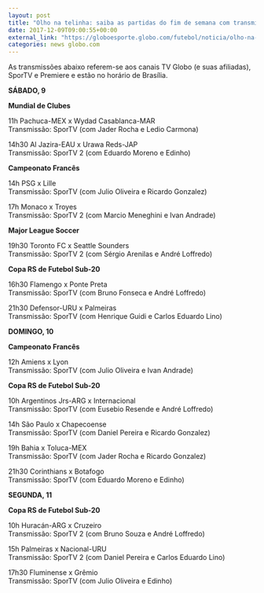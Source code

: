 ```yaml
---
layout: post
title: "Olho na telinha: saiba as partidas do fim de semana com transmisão ao vivo na TV"
date: 2017-12-09T09:00:55+00:00
external_link: "https://globoesporte.globo.com/futebol/noticia/olho-na-telinha-saiba-as-partidas-do-fim-de-semana-com-transmissao-ao-vivo-na-tv.ghtml"
categories: news globo.com
---
```

 
 
 

 
 
 
 

As transmissões abaixo referem-se aos canais TV Globo (e suas afiliadas), SporTV e Premiere e estão no horário de Brasília.

 
 
 

**SÁBADO, 9**

 
 
 

**Mundial de Clubes**

 
 
 

11h Pachuca-MEX x Wydad Casablanca-MAR  
Transmissão: SporTV (com Jader Rocha e Ledio Carmona)

 
 
 

14h30 Al Jazira-EAU x Urawa Reds-JAP  
Transmissão: SporTV 2 (com Eduardo Moreno e Edinho)

 
 
 

**Campeonato Francês**

 
 
 

14h PSG x Lille  
Transmissão: SporTV (com Julio Oliveira e Ricardo Gonzalez)

 
 
 

17h Monaco x Troyes  
Transmissão: SporTV 2 (com Marcio Meneghini e Ivan Andrade)

 
 
 

**Major League Soccer**

 
 
 

19h30 Toronto FC x Seattle Sounders  
Transmissão: SporTV 2 (com Sérgio Arenilas e André Loffredo)

 
 
 

**Copa RS de Futebol Sub-20**

 
 
 

16h30 Flamengo x Ponte Preta  
Transmissão: SporTV (com Bruno Fonseca e André Loffredo)

 
 
 

21h30 Defensor-URU x Palmeiras  
Transmissão: SporTV (com Henrique Guidi e Carlos Eduardo Lino)

 
 
 

**DOMINGO, 10**

 
 
 

**Campeonato Francês**

 
 
 

12h Amiens x Lyon  
Transmissão: SporTV (com Julio Oliveira e Ivan Andrade)

 
 
 

**Copa RS de Futebol Sub-20**

 
 
 

10h Argentinos Jrs-ARG x Internacional  
Transmissão: SporTV (com Eusebio Resende e André Loffredo)

 
 
 

14h São Paulo x Chapecoense  
Transmissão: SporTV (com Daniel Pereira e Ricardo Gonzalez)

 
 
 

19h Bahia x Toluca-MEX  
Transmissão: SporTV (com Jader Rocha e Ricardo Gonzalez)

 
 
 

21h30 Corinthians x Botafogo  
Transmissão: SporTV (com Eduardo Moreno e Edinho)

 
 
 

**SEGUNDA, 11**

 
 
 

**Copa RS de Futebol Sub-20**

 
 
 

10h Huracán-ARG x Cruzeiro  
Transmissão: SporTV 2 (com Bruno Souza e André Loffredo)

 
 
 

15h Palmeiras x Nacional-URU  
Transmissão: SporTV 2 (com Daniel Pereira e Carlos Eduardo Lino)

 
 
 
 

17h30 Fluminense x Grêmio  
Transmissão: SporTV (com Julio Oliveira e Edinho)

 
 
 
